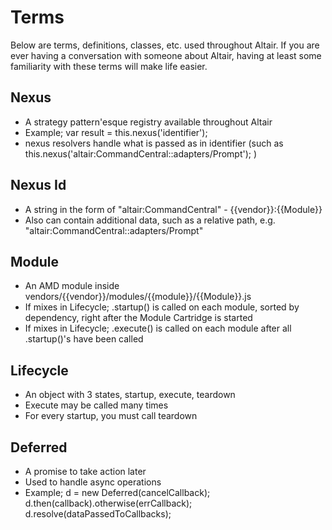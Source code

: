 # Terms

Below are terms, definitions, classes, etc. used throughout Altair. If you are ever having a conversation with someone
about Altair, having at least some familiarity with these terms will make life easier.

## Nexus
- A strategy pattern'esque registry available throughout Altair
- Example; var result = this.nexus('identifier');
- nexus resolvers handle what is passed as in identifier (such as this.nexus('altair:CommandCentral::adapters/Prompt'); )

## Nexus Id
- A string in the form of "altair:CommandCentral" - {{vendor}}:{{Module}}
- Also can contain additional data, such as a relative path, e.g. "altair:CommandCentral::adapters/Prompt"

## Module
- An AMD module inside vendors/{{vendor}}/modules/{{module}}/{{Module}}.js
- If mixes in Lifecycle; .startup() is called on each module, sorted by dependency, right after the Module Cartridge is started
- If mixes in Lifecycle; .execute() is called on each module after all .startup()'s have been called

## Lifecycle
- An object with 3 states, startup, execute, teardown
- Execute may be called many times
- For every startup, you must call teardown

## Deferred
- A promise to take action later
- Used to handle async operations
- Example; d = new Deferred(cancelCallback); d.then(callback).otherwise(errCallback); d.resolve(dataPassedToCallbacks);

